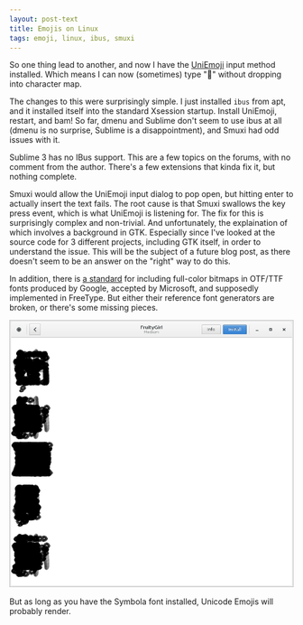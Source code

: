 ```yaml
---
layout: post-text
title: Emojis on Linux
tags: emoji, linux, ibus, smuxi
---
```


So one thing lead to another, and now I have the [UniEmoji](https://github.com/lalomartins/ibus-uniemoji)
input method installed. Which means I can now (sometimes) type "💩" without dropping into character map.

The changes to this were surprisingly simple. I just installed `ibus` from apt, and it installed itself 
into the standard Xsession startup. Install UniEmoji, restart, and bam! So far, dmenu and Sublime don't
seem to use ibus at all (dmenu is no surprise, Sublime is a disappointment), and Smuxi had odd issues with it.

Sublime 3 has no IBus support. This are a few topics on the forums, with no comment from the author. There's a few 
extensions that kinda fix it, but nothing complete.

Smuxi would allow the UniEmoji input dialog to pop open, but hitting enter to actually insert the text 
fails. The root cause is that Smuxi swallows the key press event, which is what UniEmoji is listening for. The
fix for this is surprisingly complex and non-trivial. And unfortunately, the explaination of which involves
a background in GTK. Especially since I've looked at the source code for 3 different projects, including GTK
itself, in order to understand the issue. This will be the subject of a future blog post, as there doesn't seem
to be an answer on the "right" way to do this.

In addition, there is [a standard](http://google-opensource.blogspot.com/2013/05/open-standard-color-font-fun-for.html)
for including full-color bitmaps in OTF/TTF fonts produced by Google, accepted by Microsoft, and supposedly 
implemented in FreeType. But either their reference font generators are broken, or there's some missing pieces.

![FruityGirl preview](/assets/posts/fruitygirl.png "Preview by Gnome Font Viewer")

But as long as you have the Symbola font installed, Unicode Emojis will probably render.
